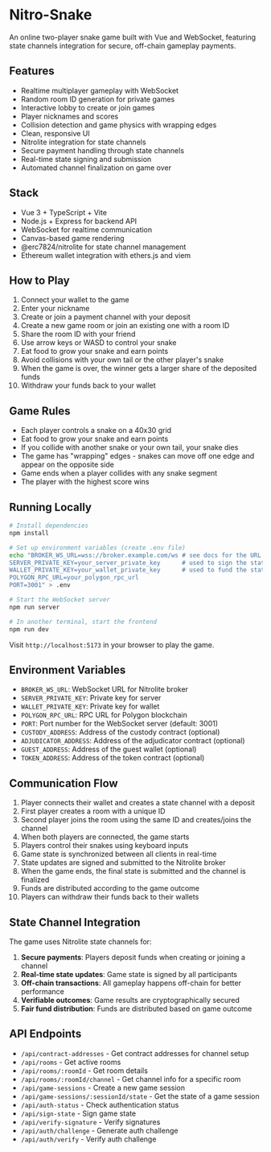 # Nitro-Snake

An online two-player snake game built with Vue and WebSocket, featuring state channels integration for secure, off-chain gameplay payments.

## Features

- Realtime multiplayer gameplay with WebSocket
- Random room ID generation for private games
- Interactive lobby to create or join games
- Player nicknames and scores
- Collision detection and game physics with wrapping edges
- Clean, responsive UI
- Nitrolite integration for state channels
- Secure payment handling through state channels
- Real-time state signing and submission
- Automated channel finalization on game over

## Stack

- Vue 3 + TypeScript + Vite
- Node.js + Express for backend API
- WebSocket for realtime communication
- Canvas-based game rendering
- @erc7824/nitrolite for state channel management
- Ethereum wallet integration with ethers.js and viem

## How to Play

1. Connect your wallet to the game
2. Enter your nickname
3. Create or join a payment channel with your deposit
4. Create a new game room or join an existing one with a room ID
5. Share the room ID with your friend
6. Use arrow keys or WASD to control your snake
7. Eat food to grow your snake and earn points
8. Avoid collisions with your own tail or the other player's snake
9. When the game is over, the winner gets a larger share of the deposited funds
10. Withdraw your funds back to your wallet

## Game Rules

- Each player controls a snake on a 40x30 grid
- Eat food to grow your snake and earn points
- If you collide with another snake or your own tail, your snake dies
- The game has "wrapping" edges - snakes can move off one edge and appear on the opposite side
- Game ends when a player collides with any snake segment
- The player with the highest score wins

## Running Locally

```bash
# Install dependencies
npm install

# Set up environment variables (create .env file)
echo "BROKER_WS_URL=wss://broker.example.com/ws # see docs for the URL
SERVER_PRIVATE_KEY=your_server_private_key      # used to sign the state updates in game server to broker comms
WALLET_PRIVATE_KEY=your_wallet_private_key      # used to fund the state channel with the broker
POLYGON_RPC_URL=your_polygon_rpc_url
PORT=3001" > .env

# Start the WebSocket server
npm run server

# In another terminal, start the frontend
npm run dev
```

Visit `http://localhost:5173` in your browser to play the game.

## Environment Variables

- `BROKER_WS_URL`: WebSocket URL for Nitrolite broker
- `SERVER_PRIVATE_KEY`: Private key for server
- `WALLET_PRIVATE_KEY`: Private key for wallet
- `POLYGON_RPC_URL`: RPC URL for Polygon blockchain
- `PORT`: Port number for the WebSocket server (default: 3001)
- `CUSTODY_ADDRESS`: Address of the custody contract (optional)
- `ADJUDICATOR_ADDRESS`: Address of the adjudicator contract (optional)
- `GUEST_ADDRESS`: Address of the guest wallet (optional)
- `TOKEN_ADDRESS`: Address of the token contract (optional)

## Communication Flow

1. Player connects their wallet and creates a state channel with a deposit
2. First player creates a room with a unique ID
3. Second player joins the room using the same ID and creates/joins the channel
4. When both players are connected, the game starts
5. Players control their snakes using keyboard inputs
6. Game state is synchronized between all clients in real-time
7. State updates are signed and submitted to the Nitrolite broker
8. When the game ends, the final state is submitted and the channel is finalized
9. Funds are distributed according to the game outcome
10. Players can withdraw their funds back to their wallets

## State Channel Integration

The game uses Nitrolite state channels for:

1. **Secure payments**: Players deposit funds when creating or joining a channel
2. **Real-time state updates**: Game state is signed by all participants
3. **Off-chain transactions**: All gameplay happens off-chain for better performance
4. **Verifiable outcomes**: Game results are cryptographically secured
5. **Fair fund distribution**: Funds are distributed based on game outcome

## API Endpoints

- `/api/contract-addresses` - Get contract addresses for channel setup
- `/api/rooms` - Get active rooms
- `/api/rooms/:roomId` - Get room details
- `/api/rooms/:roomId/channel` - Get channel info for a specific room
- `/api/game-sessions` - Create a new game session
- `/api/game-sessions/:sessionId/state` - Get the state of a game session
- `/api/auth-status` - Check authentication status
- `/api/sign-state` - Sign game state
- `/api/verify-signature` - Verify signatures
- `/api/auth/challenge` - Generate auth challenge
- `/api/auth/verify` - Verify auth challenge
